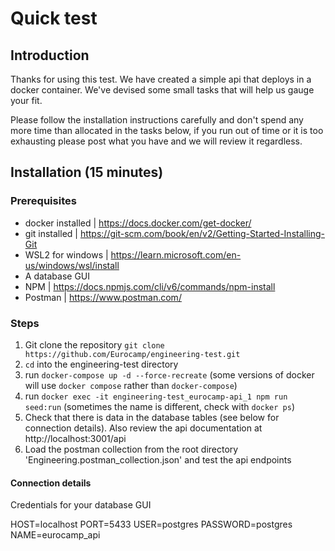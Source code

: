 # Quick test

## Introduction

Thanks for using this test. We have created a simple api that deploys in a docker container. 
We've devised some small tasks that will help us gauge your fit. 

Please follow the installation instructions carefully and don't spend any more time than allocated in the tasks below, if you run out of time or it is too exhausting please post what you have and we will review it regardless.

## Installation (15 minutes)

### Prerequisites

- docker installed | https://docs.docker.com/get-docker/
- git installed | https://git-scm.com/book/en/v2/Getting-Started-Installing-Git
- WSL2 for windows | https://learn.microsoft.com/en-us/windows/wsl/install
- A database GUI
- NPM | https://docs.npmjs.com/cli/v6/commands/npm-install
- Postman | https://www.postman.com/

### Steps

1. Git clone the repository `git clone https://github.com/Eurocamp/engineering-test.git`
2. `cd` into the engineering-test directory
3. run `docker-compose up -d --force-recreate`  (some versions of docker will use `docker compose` rather than `docker-compose`)
4. run `docker exec -it engineering-test_eurocamp-api_1 npm run seed:run` (sometimes the name is different, check with `docker ps`)
5. Check that there is data in the database tables (see below for connection details). Also review the api documentation at http://localhost:3001/api
6. Load the postman collection from the root directory 'Engineering.postman_collection.json' and test the api endpoints

#### Connection details
Credentials for your database GUI 

HOST=localhost
PORT=5433
USER=postgres
PASSWORD=postgres
NAME=eurocamp_api



 
